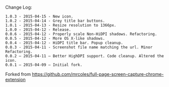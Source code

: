 Change Log:

```
1.0.3 - 2015-04-15 - New icon.
1.0.2 - 2015-04-14 - Grey title bar buttons.
1.0.1 - 2015-04-13 - Resize resolution to 1366px.
1.0.0 - 2015-04-12 - Release.
0.0.6 - 2015-04-12 - Properly scale Non-HiDPI shadows. Refactoring.
0.0.5 - 2015-04-12 - More OS X-like shadows.
0.0.4 - 2015-04-12 - HiDPI title bar. Popup cleanup.
0.0.3 - 2015-04-11 - Screenshot file name matching the url. Minor Refactoring.
0.0.2 — 2015-04-11 — Better HighDPI support. Code cleanup. Altered the icon.
0.0.1 — 2015-04-09 — Initial fork.
```

Forked from https://github.com/mrcoles/full-page-screen-capture-chrome-extension
